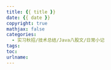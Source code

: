 ```yaml
---
title: {{ title }}
date: {{ date }}
copyright: true
mathjax: false
categories: 
  - 实习秋招/技术总结/Java八股文/日常小记
tags: 
toc: 
urlname: 
---
```


